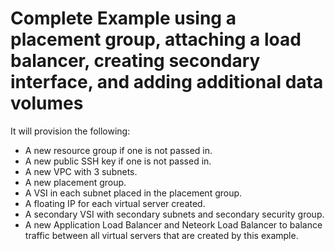 # Complete Example using a placement group, attaching a load balancer, creating secondary interface, and adding additional data volumes

It will provision the following:

- A new resource group if one is not passed in.
- A new public SSH key if one is not passed in.
- A new VPC with 3 subnets.
- A new placement group.
- A VSI in each subnet placed in the placement group.
- A floating IP for each virtual server created.
- A secondary VSI with secondary subnets and secondary security group.
- A new Application Load Balancer and Neteork Load Balancer to balance traffic between all virtual servers that are created by this example.

